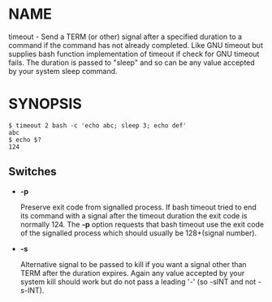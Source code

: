 # NAME

timeout - Send a TERM (or other) signal after a specified duration
to a command if the command has not already completed.  Like GNU timeout
but supplies bash function implementation of timeout if check
for GNU timeout fails.  The duration is passed to "sleep" and so can
be any value accepted by your system sleep command.

# SYNOPSIS

    $ timeout 2 bash -c 'echo abc; sleep 3; echo def'
    abc
    $ echo $?
    124

## Switches

- **-p**

    Preserve exit code from signalled process.  If bash timeout tried to end
    its command with a signal after the timeout duration the exit code is
    normally 124.  The **-p** option requests that bash timeout use the exit
    code of the signalled process which should usually be 128+(signal number).

- **-s**

    Alternative signal to be passed to kill if you want a signal other
    than TERM after the duration expires.  Again any value accepted by
    your system kill should work but do not pass a leading '-' (so
    \-sINT and not -s-INT).
